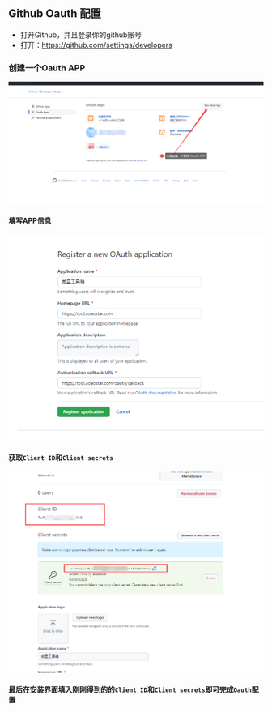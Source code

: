 ## Github Oauth 配置
* 打开Github，并且登录你的github账号
* 打开：https://github.com/settings/developers

### 创建一个Oauth APP

![](images/github_oauth_1.png)
#### 填写APP信息
![](images/github_oauth_2.png)
#### 获取`Client ID`和`Client secrets`
![](images/github_oauth_3.png)
#### 最后在安装界面填入刚刚得到的的`Client ID`和`Client secrets`即可完成`Oauth`配置